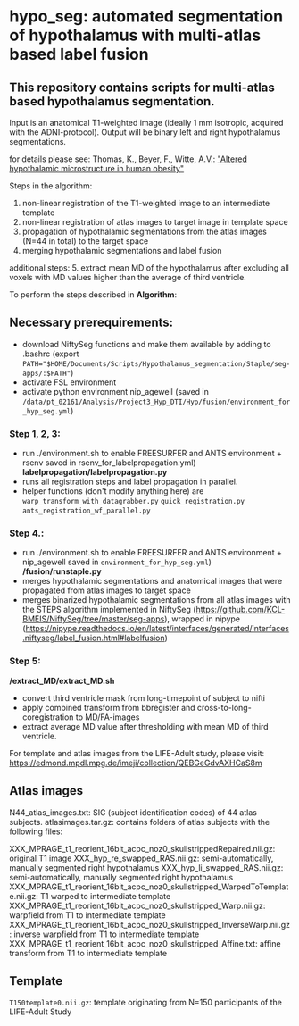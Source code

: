 # hypo_seg: automated segmentation of hypothalamus with multi-atlas based label fusion

## This repository contains scripts for multi-atlas based hypothalamus segmentation.
Input is an anatomical T1-weighted image (ideally 1 mm isotropic, acquired with the ADNI-protocol).
Output will be binary left and right hypothalamus segmentations.

for details please see:
Thomas, K., Beyer, F., Witte, A.V.: ["Altered hypothalamic microstructure in human obesity"](https://www.biorxiv.org/content/10.1101/593004v1)

Steps in the algorithm:
1. non-linear registration of the T1-weighted image to an intermediate template
2. non-linear registration of atlas images to target image in template space
3. propagation of hypothalamic segmentations from the atlas images (N=44 in total) to the target space
4. merging hypothalamic segmentations and label fusion

additional steps:
5. extract mean MD of the hypothalamus after excluding all voxels with MD values higher than the average of third ventricle.

To perform the steps described in **Algorithm**:

## Necessary prerequirements:
- download NiftySeg functions and make them available by adding to .bashrc (export `PATH="$HOME/Documents/Scripts/Hypothalamus_segmentation/Staple/seg-apps/:$PATH"`)
- activate FSL environment
- activate python environment nip_agewell (saved in `/data/pt_02161/Analysis/Project3_Hyp_DTI/Hyp/fusion/environment_for_hyp_seg.yml`)

### Step 1, 2, 3:
- run ./environment.sh to enable FREESURFER and ANTS environment + rsenv saved in rsenv_for_labelpropagation.yml)
**labelpropagation/labelpropagation.py**
- runs all registration steps and label propagation in parallel.
- helper functions (don't modify anything here) are
	`warp_transform_with_datagrabber.py`
	`quick_registration.py`
	`ants_registration_wf_parallel.py`

### Step 4.:
- run ./environment.sh to enable FREESURFER and ANTS environment + nip_agewell saved in `environment_for_hyp_seg.yml`)
**/fusion/runstaple.py**
- merges hypothalamic segmentations and anatomical images that were propagated from atlas images to target space
- merges binarized hypothalamic segmentations from all atlas images with the STEPS algorithm implemented in NiftySeg (https://github.com/KCL-BMEIS/NiftySeg/tree/master/seg-apps), wrapped in nipype (https://nipype.readthedocs.io/en/latest/interfaces/generated/interfaces.niftyseg/label_fusion.html#labelfusion)

### Step 5:
**/extract_MD/extract_MD.sh**
- convert third ventricle mask from long-timepoint of subject to nifti
- apply combined transform from bbregister and cross-to-long-coregistration to MD/FA-images
- extract average MD value after thresholding with mean MD of third ventricle.

For template and atlas images from the LIFE-Adult study, please visit: https://edmond.mpdl.mpg.de/imeji/collection/QEBGeGdvAXHCaS8m

## Atlas images
N44_atlas_images.txt: SIC (subject identification codes) of 44 atlas subjects.
atlasimages.tar.gz: contains folders of atlas subjects with the following files:

XXX_MPRAGE_t1_reorient_16bit_acpc_noz0_skullstrippedRepaired.nii.gz: original T1 image
XXX_hyp_re_swapped_RAS.nii.gz: semi-automatically, manually segmented right hypothalamus
XXX_hyp_li_swapped_RAS.nii.gz: semi-automatically, manually segmented right hypothalamus
XXX_MPRAGE_t1_reorient_16bit_acpc_noz0_skullstripped_WarpedToTemplate.nii.gz: T1 warped to intermediate template
XXX_MPRAGE_t1_reorient_16bit_acpc_noz0_skullstripped_Warp.nii.gz: warpfield from T1 to intermediate template
XXX_MPRAGE_t1_reorient_16bit_acpc_noz0_skullstripped_InverseWarp.nii.gz: inverse warpfield from T1 to intermediate template
XXX_MPRAGE_t1_reorient_16bit_acpc_noz0_skullstripped_Affine.txt: affine transform from T1 to intermediate template

## Template
`T150template0.nii.gz`: template originating from N=150 participants of the LIFE-Adult Study

